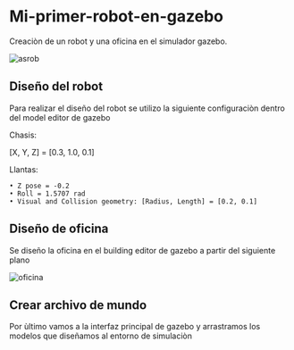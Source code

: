 # Mi-primer-robot-en-gazebo
Creaciòn de un robot y una oficina en el simulador gazebo.

![asrob](https://user-images.githubusercontent.com/77514478/113382478-c2c6dc80-933e-11eb-91b6-f1d5b3ea2b7f.jpg)

## Diseño del robot
Para realizar el diseño del robot se utilizo la siguiente configuraciòn dentro del model editor de gazebo

Chasis:

[X, Y, Z] = [0.3, 1.0, 0.1]

Llantas:

    • Z pose = -0.2
    • Roll = 1.5707 rad
    • Visual and Collision geometry: [Radius, Length] = [0.2, 0.1]
    
## Diseño de oficina
Se diseño la oficina en el building editor de gazebo a partir del siguiente plano

![oficina](https://user-images.githubusercontent.com/77514478/113383643-9a8cad00-9341-11eb-8288-389c225b1e2b.jpg)

## Crear archivo de mundo
Por ùltimo vamos a la interfaz principal de gazebo y arrastramos los modelos que diseñamos al entorno de simulaciòn


